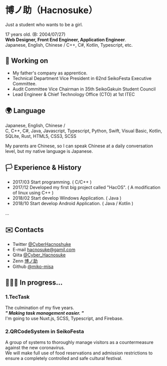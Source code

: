 # 博ノ助（Hacnosuke）

Just a student who wants to be a girl.  

17 years old. (B: 2004/07/27)  
**Web Designer, Front End Engineer, Application Engineer**.  
Japanese, English, Chinese / C++, C#, Kotlin, Typescript, etc. 

## 📁 Working on
- My father's company as apprentice.
- Technical Department Vice President in 62nd SeikoFesta Executive Committee.
- Audit Committee Vice Chairman in 35th SeikoGakuin Student Council
- Lead Engineer & Chief Technology Office (CTO) at 1st ITEC

## 🌍 Language
Japanese, English, Chinese /  
C, C++, C#, Java, Javascript, Typescript, Python, Swift, Visual Basic, Kotlin, SQLite, Rust, HTML5, CSS3, SCSS 

My parents are Chinese, so I can speak Chinese at a daily conversation level, but my native language is Japanese.

## 🏳️ Experience & History
- 2017/03 Start programming. ( C/C++ )
- 2017/12 Developed my first big project called "HacOS". ( A modification of linux using C++ )
- 2018/02 Start develop Windows Application. ( Java )
- 2018/10 Start develop Android Application. ( Java / Kotlin )

...

## ✉️ Contacts
- Twitter [@CyberHacnoshuke](https://twitter.com/CyberHacnoshuke)
- E-mail hacnosuke@gamil.com
- Qiita [@Cyber_Hacnosuke](https://qiita.com/Cyber_Hacnosuke)
- Zenn [博ノ助](https://zenn.dev/cyber_hacnosuke)
- Github [@miko-misa](https://github.com/miko-misa)

## 🧑🏻‍💻 In progress...
### 1.TecTask
The culmination of my five years.  
_**" Making task management easier. "**_  
I'm going to use Nuxt.js, SCSS, Typescript, and Firebase.  


### 2.QRCodeSystem in SeikoFesta

A group of systems to thoroughly manage visitors as a countermeasure against the new coronavirus.  
We will make full use of food reservations and admission restrictions to ensure a completely controlled and safe cultural festival.  
